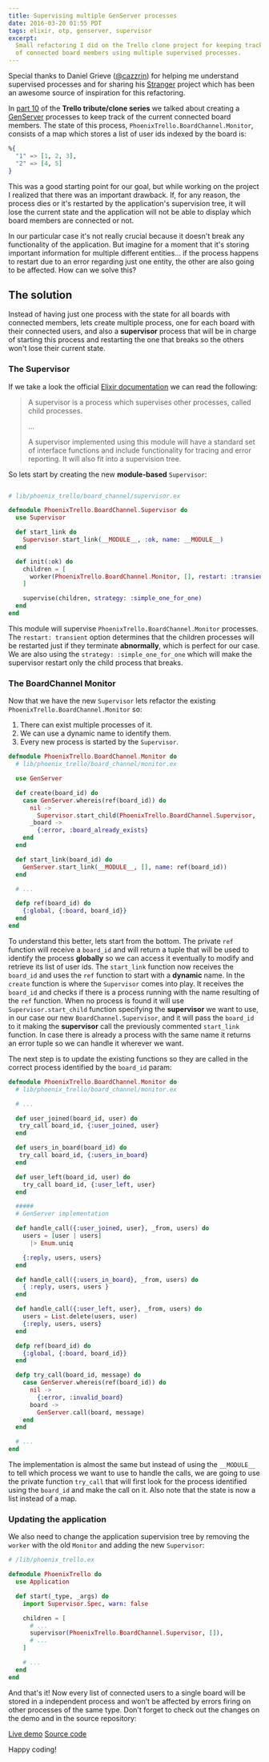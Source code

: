 ```yaml
---
title: Supervising multiple GenServer processes
date: 2016-03-20 01:55 PDT
tags: elixir, otp, genserver, supervisor
excerpt:
  Small refactoring I did on the Trello clone project for keeping track
  of connected board members using multiple supervised processes.
---
```

<div class="index">
  <p>Special thanks to Daniel Grieve (<a href="https://twitter.com/cazzrin" target="_blank">@cazzrin</a>)
  for helping me understand supervised processes and for sharing his <a href="https://github.com/cazrin/stranger" target="_blank">Stranger</a> project which has been
  an awesome source of inspiration for this refactoring.</p>
</div>

In [part 10][6bf70ca6] of the **Trello tribute/clone series** we talked about creating a [GenServer][f8b721be] processes to keep track of the current connected board members.
The state of this process, `PhoenixTrello.BoardChannel.Monitor`, consists of a map
which stores a list of user ids indexed by the board is:

```elixir
%{
  "1" => [1, 2, 3],
  "2" => [4, 5]
}
```

This was a good starting point for our goal, but while working on the project I realized
that there was an important drawback. If, for any reason, the process dies or it's
restarted by the application's supervision tree, it will lose the current state and the
application will not be able to display which board members are connected or not.

In our particular case it's not really crucial because it doesn't break any functionality
of the application. But imagine for a moment that it's storing important
information for multiple different entities... if the process happens to restart
due to an error regarding just one entity, the other are also going to be affected.
How can we solve this?

## The solution
Instead of having just one process with the state for all boards with connected members,
lets create multiple process, one for each board with their connected users, and also a
**supervisor** process that will be in charge of starting this process and restarting
the one that breaks so the others won't lose their current state.

### The Supervisor
If we take a look the official [Elixir documentation][e764d701] we can read the following:

> A supervisor is a process which supervises other processes, called child processes.
>
> ...
>
> A supervisor implemented using this module will have a standard set of interface
> functions and include functionality for tracing and error reporting.
> It will also fit into a supervision tree.

So lets start by creating the new **module-based** `Supervisor`:

```elixir

# lib/phoenix_trello/board_channel/supervisor.ex

defmodule PhoenixTrello.BoardChannel.Supervisor do
  use Supervisor

  def start_link do
    Supervisor.start_link(__MODULE__, :ok, name: __MODULE__)
  end

  def init(:ok) do
    children = [
      worker(PhoenixTrello.BoardChannel.Monitor, [], restart: :transient)
    ]

    supervise(children, strategy: :simple_one_for_one)
  end
end
```

This module will supervise `PhoenixTrello.BoardChannel.Monitor` processes. The
`restart: transient` option determines that the children processes will be restarted
just if they terminate **abnormally**, which is perfect for our case. We are also
using the `strategy: :simple_one_for_one` which will make the supervisor
restart only the child process that breaks.

### The BoardChannel Monitor
Now that we have the new `Supervisor` lets refactor the existing `PhoenixTrello.BoardChannel.Monitor`
so:

1. There can exist multiple processes of it.
2. We can use a dynamic name to identify them.
3. Every new process is started by the `Supervisor`.

```elixir
defmodule PhoenixTrello.BoardChannel.Monitor do
  # lib/phoenix_trello/board_channel/monitor.ex

  use GenServer

  def create(board_id) do
    case GenServer.whereis(ref(board_id)) do
      nil ->
        Supervisor.start_child(PhoenixTrello.BoardChannel.Supervisor, [board_id])
      _board ->
        {:error, :board_already_exists}
    end
  end

  def start_link(board_id) do
    GenServer.start_link(__MODULE__, [], name: ref(board_id))
  end

  # ...

  defp ref(board_id) do
    {:global, {:board, board_id}}
  end
end
```

To understand this better, lets start from the bottom. The private `ref` function
will receive a `board_id` and will return a tuple that will be used to identify the
process **globally** so we can access it eventually to modify and retrieve its list
of user ids. The `start_link` function now receives the `board_id` and uses
the `ref` function to start with a **dynamic** name. In the `create` function is where
the `Supervisor` comes into play. It receives the `board_id` and checks if there is
a process running with the name resulting of the `ref` function. When no process
is found it will use `Supervisor.start_child` function specifying the **supervisor** we want to
use, in our case our new `BoardChannel.Supervisor`, and it will pass the
`board_id` to it making the **supervisor** call the previously commented `start_link` function.
In case there is already a process with the same name it returns an error tuple so we can
handle it wherever we want.

The next step is to update the existing functions so they are called in the correct
process identified by the `board_id` param:


```elixir
defmodule PhoenixTrello.BoardChannel.Monitor do
  # lib/phoenix_trello/board_channel/monitor.ex

  # ...

  def user_joined(board_id, user) do
   try_call board_id, {:user_joined, user}
  end

  def users_in_board(board_id) do
   try_call board_id, {:users_in_board}
  end

  def user_left(board_id, user) do
    try_call board_id, {:user_left, user}
  end

  #####
  # GenServer implementation

  def handle_call({:user_joined, user}, _from, users) do
    users = [user | users]
      |> Enum.uniq

    {:reply, users, users}
  end

  def handle_call({:users_in_board}, _from, users) do
    { :reply, users, users }
  end

  def handle_call({:user_left, user}, _from, users) do
    users = List.delete(users, user)
    {:reply, users, users}
  end

  defp ref(board_id) do
    {:global, {:board, board_id}}
  end

  defp try_call(board_id, message) do
    case GenServer.whereis(ref(board_id)) do
      nil ->
        {:error, :invalid_board}
      board ->
        GenServer.call(board, message)
    end
  end

  # ...
end
```

The implementation is almost the same but instead of using the `__MODULE__` to tell
which process we want to use to handle the calls, we are going to use the private
function `try_call` that will first look for the process identified using the `board_id`
and make the call on it. Also note that the state is now a list instead of a map.

### Updating the application

We also need to change the application supervision tree by removing the `worker`
with the old `Monitor` and adding the new `Supervisor`:

```elixir
# /lib/phoenix_trello.ex

defmodule PhoenixTrello do
  use Application

  def start(_type, _args) do
    import Supervisor.Spec, warn: false

    children = [
      # ...
      supervisor(PhoenixTrello.BoardChannel.Supervisor, []),
      # ...
    ]

    # ...
  end
end
```


And that's it! Now every list of connected users to a single board will be stored
in a independent process and won't be affected by errors firing on other processes
of the same type. Don't forget to check out the changes on the demo and in the
source repository:

<div class="btn-wrapper">
  <a href="https://phoenix-trello.herokuapp.com/" target="_blank" class="btn"><i class="fa fa-cloud"></i> Live demo</a>
  <a href="https://github.com/bigardone/phoenix-trello" target="_blank" class="btn"><i class="fa fa-github"></i> Source code</a>
</div>


Happy coding!


  [6bf70ca6]: /blog/2016/02/15/trello-tribute-with-phoenix-and-react-pt-10/ "Tracking connected board members"
  [f8b721be]: http://elixir-lang.org/docs/stable/elixir/GenServer.html "Elixir GenServer documentation"
  [e764d701]: http://elixir-lang.org/docs/stable/elixir/Supervisor.html "Elixir Supervisor documentation"
